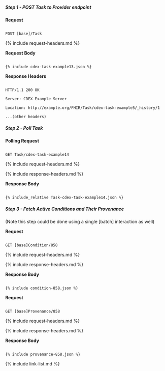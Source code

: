 

##### Step 1 - POST Task to Provider endpoint


**Request**

~~~

POST [base]/Task

~~~


{% include request-headers.md %}


**Request Body**


~~~

{% include cdex-task-example13.json %}

~~~


**Response Headers**


~~~

HTTP/1.1 200 OK

Server: CDEX Example Server

Location: http://example.org/FHIR/Task/cdex-task-example5/_history/1

...(other headers)

~~~


##### Step 2 - Poll Task


**Polling Request**

~~~

GET Task/cdex-task-example14

~~~


{% include request-headers.md %}


{% include response-headers.md %}


**Response Body**


~~~

{% include_relative Task-cdex-task-example14.json %}

~~~


##### Step 3 - Fetch Active Conditions and Their Provenance


(Note this step could be done using a single [batch] interaction as well)


**Request**

~~~

GET [base]Condition/858

~~~


{% include request-headers.md %}


{% include response-headers.md %}


**Response Body**


~~~

{% include condition-858.json %}

~~~


**Request**

~~~

GET [base]Provenance/858

~~~


{% include request-headers.md %}


{% include response-headers.md %}


**Response Body**


~~~

{% include provenance-858.json %}

~~~


{% include link-list.md %}


